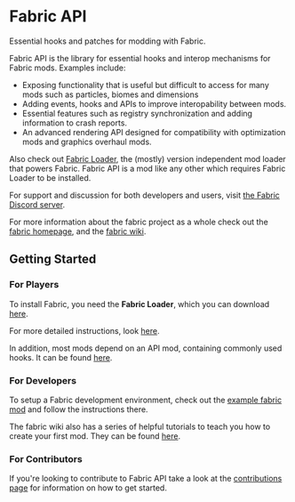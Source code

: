 # Fabric API

Essential hooks and patches for modding with Fabric.

Fabric API is the library for essential hooks and interop mechanisms for Fabric mods. Examples include:

- Exposing functionality that is useful but difficult to access for many mods such as particles, biomes and dimensions
- Adding events, hooks and APIs to improve interopability between mods.
- Essential features such as registry synchronization and adding information to crash reports.
- An advanced rendering API designed for compatibility with optimization mods and graphics overhaul mods.

Also check out [Fabric Loader](https://github.com/FabricMC/fabric-loader), the (mostly) version independent mod loader that powers Fabric. Fabric API is a mod like any other which requires Fabric Loader to be installed.

For support and discussion for both developers and users, visit [the Fabric Discord server](https://discord.gg/v6v4pMv).

For more information about the fabric project as a whole check out the [fabric homepage](https://fabricmc.net/), and the [fabric wiki](https://fabricmc.net/wiki/doku.php).

## Getting Started

### For Players

To install Fabric, you need the **Fabric Loader**, which you can download [here](https://fabricmc.net/use).

For more detailed instructions, look [here](https://fabricmc.net/wiki/install).

In addition, most mods depend on an API mod, containing commonly used hooks. It can be found [here](https://minecraft.curseforge.com/projects/fabric/files).

### For Developers

To setup a Fabric development environment, check out the [example fabric mod](https://github.com/FabricMC/fabric-example-mod) and follow the instructions there.

The fabric wiki also has a series of helpful tutorials to teach you how to create your first mod. They can be found [here](https://fabricmc.net/wiki/start#tutorials2).

### For Contributors

If you're looking to contribute to Fabric API take a look at the [contributions page](CONTRIBUTING.md) for information on how to get started.
